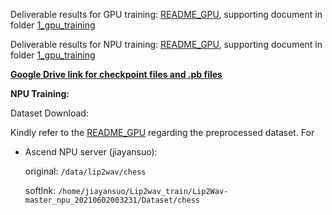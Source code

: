 Deliverable results for GPU training: [README_GPU](https://rnd-gitlab-ca-g.huawei.com/hispark/model_training_hq/-/blob/master/Lip2Wav/1_gpu_training/README_GPU.md), supporting document in folder [1_gpu_training](1_gpu_training)

Deliverable results for NPU training: [README_GPU](https://rnd-gitlab-ca-g.huawei.com/hispark/model_training_hq/-/blob/master/Lip2Wav/1_gpu_training/README_GPU.md), supporting document in folder [1_gpu_training](1_gpu_training)


**[Google Drive link for checkpoint files and .pb files](https://drive.google.com/drive/folders/13dnqFc3WtEFE9dCbvVNQd4q5sDsbFmmF?usp=sharing)**

**NPU Training:**

Dataset Download:

Kindly refer to the [README_GPU](https://rnd-gitlab-ca-g.huawei.com/hispark/model_training_hq/-/blob/master/Lip2Wav/1_gpu_training/README_GPU.md) regarding the preprocessed dataset. For 

- Ascend NPU server (jiayansuo): 

    original: `/data/lip2wav/chess`

    softlnk: `/home/jiayansuo/Lip2wav_train/Lip2Wav-master_npu_20210602003231/Dataset/chess`

